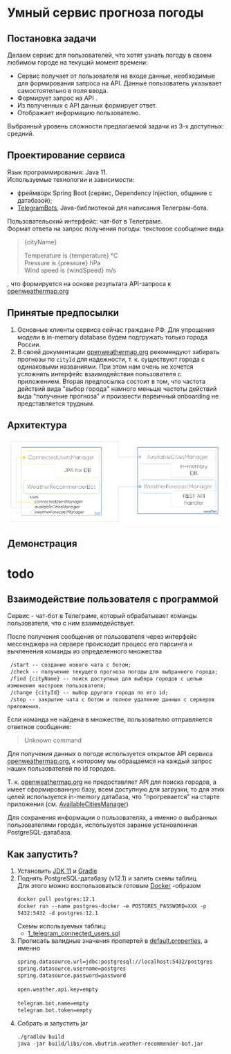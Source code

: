 
# Умный сервис прогноза погоды

## Постановка задачи
Делаем сервис для пользователей, что хотят узнать погоду в своем любимом городе на текущий момент времени:
- Сервис получает от пользователя на входе данные, необходимые для формирования запроса на API. Данные
пользователь указывает самостоятельно в поля ввода.
- Формирует запрос на API .
- Из полученных с API данных формирует ответ.
- Отображает информацию пользователю.

Выбранный уровень сложности предлагаемой задачи из 3-х доступных: средний.

## Проектирование сервиса
Язык программирования: Java 11.<br/>
Используемые технологии и зависимости:
* фреймворк Spring Boot (сервис, Dependency Injection, общение с датабазой); 
* [TelegramBots](https://github.com/rubenlagus/TelegramBots), Java-библиотекой для написания Телеграм-бота.<br/>

Пользовательский интерфейс: чат-бот в Телеграме.<br/>
Формат ответа на запрос получения погоды: текстовое сообщение вида
> {cityName}
>  
> Temperature is {temperature} °C<br/>
> Pressure is {pressure} hPa <br/>
>  Wind speed is {windSpeed} m/s <br/>

, что формируется на основе результата API-запроса к [openweathermap.org](https://openweathermap.org/)

## Принятые предпосылки
1. Основные клиенты сервиса сейчас граждане РФ. Для упрощения модели в in-memory database будем подгружать
 только города России.
2. В своей документации [openweathermap.org](https://openweathermap.org/) рекомендуют забирать прогнозы по ```cityId```
для надежности, т. к. существуют города с одинаковыми названиями. При этом нам очень не хочется усложнять интерфейс
взаимодействия пользователя с приложением. Вторая предпосылка состоит в том, что частота действий вида "выбор города"
намного меньше частоты действий вида "получение прогноза" и произвести первичный onboarding не представляется трудным.

## Архитектура
![Architecture](media/Arch.png)

## Демонстрация
# todo

## Взаимодействие пользователя с программой
Сервис - чат-бот в Телеграме, который обрабатывает команды пользователя, что с ним взаимодействует.

После получения сообщения от пользователя через интерфейс мессенджера на сервере происходит процесс его парсинга
 и вычленения команды из определенного множества
 ```shell script
  /start -- создание нового чата с ботом;
  /check -- получение текущего прогноза погоды для выбранного города;
  /find {cityName} -- поиск доступных для выбора городов с целью изменения настроек пользователя;
  /change {cityId} -- выбор другого города по его id;
  /stop -- закрытие чата с ботом и полное удаление данных с серверов приложения.
```
Если команда не найдена в множестве, пользователю отправляется ответное сообщение:
> Unknown command

Для получения данных о погоде используется открытое API сервиса [openweathermap.org](https://openweathermap.org/),
 к которому мы обращаемся на каждый запрос наших пользователей по id городов.
 
Т. к. [openweathermap.org](https://openweathermap.org/) не предоставляет API для поиска городов, а имеет сформированную 
базу, всем доступную для загрузки, то для этих целей используется in-memory датабаза, что "прогревается" на старте
приложения (см. [AvailableCitiesManager](src/main/java/com/vbutrim/weather/AvailableCitiesManager.java))
 
Для сохранения информации о пользователях, а именно о выбранных пользователями городах, используется
заранее установленная PostgreSQL-датабаза.

## Как запустить?
1. Установить [JDK 11](https://www.oracle.com/java/technologies/javase-jdk11-downloads.html) 
и [Gradle](https://gradle.org/install/)
1. Поднять PostgreSQL-датабазу (v12.1) и залить схемы таблиц<br/>
    Для этого можно воспользоваться готовым [Docker](https://www.docker.com/get-started) -образом
    ```(shell script)
    docker pull postgres:12.1
    docker run --name postgres-docker -e POSTGRES_PASSWORD=XXX -p 5432:5432 -d postgres:12.1
    ```
    Схемы используемых таблиц:
    * [1_telegram_connected_users.sql](src/main/resources/1_telegram_connected_users.sql)
1. Прописать валидные значения пропертей в [default.properties](src/main/resources/default.properties), 
а именно
    ```(shell script)
   spring.datasource.url=jdbc:postgresql://localhost:5432/postgres
   spring.datasource.username=postgres
   spring.datasource.password=password
   
   open.weather.api.key=empty
   
   telegram.bot.name=empty
   telegram.bot.token=empty
    ```
1. Собрать и запустить jar
    ```(shell script)
   ./gradlew build
   java -jar build/libs/com.vbutrim.weather-recommender-bot.jar
    ```